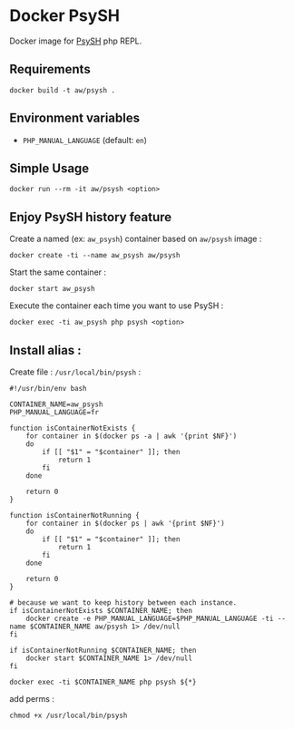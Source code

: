 # Docker PsySH

Docker image for [PsySH](http://psysh.org) php REPL.

## Requirements

```
docker build -t aw/psysh .
```

## Environment variables

- `PHP_MANUAL_LANGUAGE` (default: `en`)


## Simple Usage

```
docker run --rm -it aw/psysh <option>
```

## Enjoy PsySH history feature

Create a named (ex: `aw_psysh`) container based on `aw/psysh` image :
```
docker create -ti --name aw_psysh aw/psysh
```
Start the same container :
```
docker start aw_psysh
```
Execute the container each time you want to use PsySH :
```
docker exec -ti aw_psysh php psysh <option>
```

## Install alias :

Create file : `/usr/local/bin/psysh` :

```
#!/usr/bin/env bash

CONTAINER_NAME=aw_psysh
PHP_MANUAL_LANGUAGE=fr

function isContainerNotExists {
    for container in $(docker ps -a | awk '{print $NF}')
    do
        if [[ "$1" = "$container" ]]; then
            return 1
        fi
    done

    return 0
}

function isContainerNotRunning {
    for container in $(docker ps | awk '{print $NF}')
    do
        if [[ "$1" = "$container" ]]; then
            return 1
        fi
    done

    return 0
}

# because we want to keep history between each instance.
if isContainerNotExists $CONTAINER_NAME; then
    docker create -e PHP_MANUAL_LANGUAGE=$PHP_MANUAL_LANGUAGE -ti --name $CONTAINER_NAME aw/psysh 1> /dev/null
fi

if isContainerNotRunning $CONTAINER_NAME; then
    docker start $CONTAINER_NAME 1> /dev/null
fi

docker exec -ti $CONTAINER_NAME php psysh ${*}

```

add perms :

```
chmod +x /usr/local/bin/psysh
```
